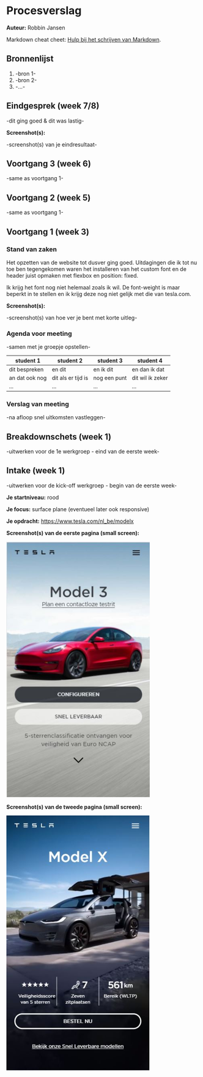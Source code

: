 # Procesverslag
**Auteur:** Robbin Jansen

Markdown cheat cheet: [Hulp bij het schrijven van Markdown](https://github.com/adam-p/markdown-here/wiki/Markdown-Cheatsheet).

## Bronnenlijst
1. -bron 1-
2. -bron 2-
3. -...-



## Eindgesprek (week 7/8)

-dit ging goed & dit was lastig-

**Screenshot(s):**

-screenshot(s) van je eindresultaat-



## Voortgang 3 (week 6)

-same as voortgang 1-



## Voortgang 2 (week 5)

-same as voortgang 1-



## Voortgang 1 (week 3)

### Stand van zaken

Het opzetten van de website tot dusver ging goed. Uitdagingen die ik tot nu toe ben tegengekomen waren het installeren van het custom font en de header juist opmaken met flexbox en position: fixed.

Ik krijg het font nog niet helemaal zoals ik wil. De font-weight is maar beperkt in te stellen en ik krijg deze nog niet gelijk met die van tesla.com.

**Screenshot(s):**

-screenshot(s) van hoe ver je bent met korte uitleg-

### Agenda voor meeting

-samen met je groepje opstellen-

| student 1      | student 2          | student 3    | student 4        |
| ---            | ---                | ---          | ---              |
| dit bespreken  | en dit             | en ik dit    | en dan ik dat    |
| an dat ook nog | dit als er tijd is | nog een punt | dit wil ik zeker |
| ...            | ...                | ...          | ...              |

### Verslag van meeting

-na afloop snel uitkomsten vastleggen-



## Breakdownschets (week 1)

-uitwerken voor de 1e werkgroep - eind van de eerste week-



## Intake (week 1)
-uitwerken voor de kick-off werkgroep - begin van de eerste week-

**Je startniveau:** rood

**Je focus:** surface plane (eventueel later ook responsive)

**Je opdracht:** https://www.tesla.com/nl_be/modelx

**Screenshot(s) van de eerste pagina (small screen):**

<img src="images/tesla-home-small.JPG" width="375px" alt="Tesla home screen mobile">

**Screenshot(s) van de tweede pagina (small screen):**

<img src="images/tesla-modelx-small.JPG" width="375px" alt="Tesla Model X product page mobile">
